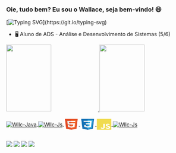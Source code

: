 ### Oie, tudo bem? Eu sou o Wallace, seja bem-vindo! 😄
[![Typing SVG](https://readme-typing-svg.demolab.com?font=Fira+Code&size=30&pause=500&color=F7F7F7&background=70A5FD00&width=435&lines=Ol%C3%A1%2C+tudo+bem%3F+;Meu+nome+%C3%A9+Wallace%2C+seja+bem-vindo!)](https://git.io/typing-svg)

- 🖥️ Aluno de ADS - Análise e Desenvolvimento de Sistemas (5/6) 

<div>
  <a href="https://github.com/wllc">  
    <img width="49%" height="180em" src="https://github-readme-stats.vercel.app/api?username=wllc&show_icons=true&theme=tokyonight&include_all_commits=true&count_private=true"/>
    <img width="49%" height="180em" src="https://github-readme-stats.vercel.app/api/top-langs/?username=wllc&layout=compact&langs_count=7&theme=tokyonight"/>
</div>
  
<div style="display: inline_block"><br>
  <img align="center" alt="Wllc-Java" height="30" width="40" src="https://raw.githubusercontent.com/jmnote/z-icons/master/svg/java.svg">
  <img align="center" alt="Wllc-Js" height="30" width="40" src="https://cdn.jsdelivr.net/gh/devicons/devicon/icons/spring/spring-plain-wordmark.svg" />
  <img align="center" alt="Wllc-HTML" height="30" width="40" src="https://raw.githubusercontent.com/devicons/devicon/master/icons/html5/html5-original.svg">
  <img align="center" alt="Wllc-CSS" height="30" width="40" src="https://raw.githubusercontent.com/devicons/devicon/master/icons/css3/css3-original.svg">
  <img align="center" alt="Wllc-Js" height="30" width="40" src="https://raw.githubusercontent.com/devicons/devicon/master/icons/javascript/javascript-plain.svg">
  <img align="center" alt="Wllc-Js" height="30" width="40" src="https://cdn.jsdelivr.net/gh/devicons/devicon/icons/python/python-original.svg" />

</div>
  
##

<div> 
  
  <a href="https://www.linkedin.com/in/wallace-gabriel-85a7a0215/" target="_blank"><img src="https://img.shields.io/badge/-LinkedIn-%230077B5?style=for-the-badge&logo=linkedin&logoColor=white" target="_blank"></a> 
  <a href="https://instagram.com/wallace_oa" target="_blank"><img src="https://img.shields.io/badge/-Instagram-%23E4405F?style=for-the-badge&logo=instagram&logoColor=white" target="_blank"></a>
 	<a href="https://www.twitch.tv/miticoexpress" target="_blank"><img src="https://img.shields.io/badge/Twitch-9146FF?style=for-the-badge&logo=twitch&logoColor=white" target="_blank"></a>
  <a href = "mailto:wallace.wg34@gmail.com"><img src="https://img.shields.io/badge/-Gmail-%23333?style=for-the-badge&logo=gmail&logoColor=white" target="_blank"></a>

 
 </div>
